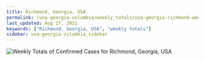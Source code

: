 ```yaml
---
title: Richmond, Georgia, USA
permalink: /usa-georgia-columbia/weekly_totals/usa-georgia-richmond-weekly_totals.html
last_updated: Aug 27, 2021
keywords: ["Richmond, Georgia, USA", "weekly totals"]
sidebar: usa-georgia-columbia_sidebar
---
```


![Weekly Totals of Confirmed Cases for Richmond, Georgia, USA](/covid_tracker/images/graphs/usa-georgia-richmond-weekly_totals_graph.png)
